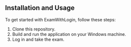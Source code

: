 ## Installation and Usage

To get started with ExamWithLogin, follow these steps:
1. Clone this repository.
2. Build and run the application on your Windows machine.
3. Log in and take the exam.
